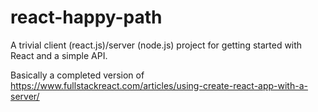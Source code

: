 # react-happy-path

A trivial client (react.js)/server (node.js) project for getting started with React and a simple API.

Basically a completed version of https://www.fullstackreact.com/articles/using-create-react-app-with-a-server/
